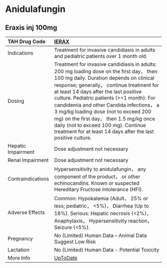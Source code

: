 # Anidulafungin

## Eraxis inj 100mg

| TAH Drug Code      | [IERAX](https://www.tahsda.org.tw/drugs/hissearch.php?drug_code=IERAX)                                                                                                                                                                                                                                                                                                                                                                                                                                        |
|:-------------------|:--------------------------------------------------------------------------------------------------------------------------------------------------------------------------------------------------------------------------------------------------------------------------------------------------------------------------------------------------------------------------------------------------------------------------------------------------------------------------------------------------------------|
| Indications        | Treatment for invasive candidiasis in adults and pediatric patients over 1 month old.                                                                                                                                                                                                                                                                                                                                                                                                                         |
| Dosing             | Treatment for invasive candidiasis in adults: 200 mg loading dose on the first day， then 100 mg daily. Duration depends on clinical response; generally， continue treatment for at least 14 days after the last positive culture. Pediatric patients (>=1 month): For candidemia and other Candida infections， a 3 mg/kg loading dose (not to exceed 200 mg) on the first day， then 1.5 mg/kg once daily (not to exceed 100 mg). Continue treatment for at least 14 days after the last positive culture. |
| Hepatic Impairment | Dose adjustment not necessary                                                                                                                                                                                                                                                                                                                                                                                                                                                                                 |
| Renal Impairment   | Dose adjustment not necessary                                                                                                                                                                                                                                                                                                                                                                                                                                                                                 |
| Contraindications  | Hypersensitivity to anidulafungin， any component of the product， or other echinocandins. Known or suspected Hereditary Fructose Intolerance (HFI).                                                                                                                                                                                                                                                                                                                                                          |
| Adverse Effects    | Common: Hypokalemia (Adult， 25% or less; pediatric， <5%)， Diarrhea (Up to 18%). Serious: Hepatic necrosis (<2%)， Anaphylaxis， Hypersensitivity reaction， Seizure (<5%).                                                                                                                                                                                                                                                                                                                                 |
| Pregnancy          | No (Limited) Human Data – Animal Data Suggest Low Risk                                                                                                                                                                                                                                                                                                                                                                                                                                                        |
| Lactation          | No (Limited) Human Data - Potential Toxicity                                                                                                                                                                                                                                                                                                                                                                                                                                                                  |
| More Info          | [UpToDate](https://www.uptodate.com/contents/anidulafungin-drug-information)                                                                                                                                                                                                                                                                                                                                                                                                                                  |


